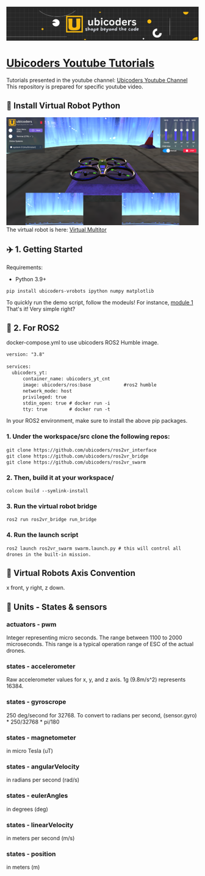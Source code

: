 ![](https://raw.githubusercontent.com/ubicoders/yt_tutorials/main/images/banner.png)

#  [Ubicoders Youtube Tutorials](https://github.com/ubicoders/yt_tutorials/)

Tutorials presented in the youtube channel: [Ubicoders Youtube Channel](https://www.youtube.com/channel/UC2RxqAYQt-LBs3paWv78rLA)
 This repository is prepared for specific youtube video.

## 🚀 Install Virtual Robot Python
![Virtual Robots](https://raw.githubusercontent.com/ubicoders/yt_tutorials/main/images/vrobot_mr.png "vr")
The virtual robot is here: [Virtual Multitor](https://www.ubicoders.com/virtualrobots/) 



## ✈️ 1. Getting Started


Requirements:
- Python 3.9+

```
pip install ubicoders-vrobots ipython numpy matplotlib
```


To quickly run the demo script, follow the modeuls! For instance, [module 1](https://github.com/ubicoders/yt_tutorials/blob/main/module1/height_control.ipynb) That's it! Very simple right?



## 🐧 2. For ROS2

docker-compose.yml to use ubicoders ROS2 Humble image.
```
version: "3.8"

services: 
  ubicoders_yt:
      container_name: ubicoders_yt_cnt
      image: ubicoders/ros:base            #ros2 humble
      network_mode: host
      privileged: true
      stdin_open: true # docker run -i
      tty: true        # docker run -t
```

In your ROS2 environment, make sure to install the above pip packages.

### 1. Under the workspace/src clone the following repos:
```
git clone https://github.com/ubicoders/ros2vr_interface
git clone https://github.com/ubicoders/ros2vr_bridge
git clone https://github.com/ubicoders/ros2vr_swarm
```
### 2. Then, build it at your workspace/
```
colcon build --symlink-install
```
### 3. Run the virtual robot bridge
```
ros2 run ros2vr_bridge run_bridge
```
### 4. Run the launch script
```
ros2 launch ros2vr_swarm swarm.launch.py # this will control all drones in the built-in mission.
```



## 🚥 Virtual Robots Axis Convention
x front, y right, z down.

## 🍨 Units - States & sensors

### actuators - pwm 
Integer representing micro seconds. The range between 1100 to 2000 microseconds. This range is a typical operation range of ESC of the actual drones.

### states - accelerometer
Raw accelerometer values for x, y, and z axis. 1g (9.8m/s^2) represents 16384.

### states - gyroscrope
250 deg/second for 32768. To convert to radians per second, (sensor.gyro) * 250/32768 * pi/180

### states - magnetometer
in micro Tesla (uT)

### states - angularVelocity
in radians per second (rad/s)

### states - eulerAngles
in degrees (deg)

### states - linearVelocity
in meters per second (m/s)

### states - position
in meters (m)
